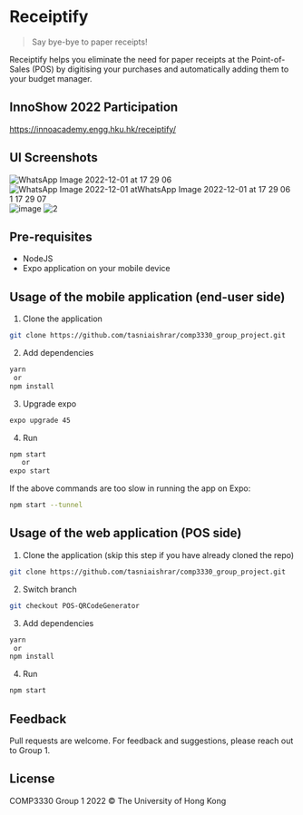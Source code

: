 # Receiptify

> Say bye-bye to paper receipts!

Receiptify helps you eliminate the need for paper receipts at the Point-of-Sales (POS) by digitising your purchases and automatically adding them to your budget manager.

## InnoShow 2022 Participation
https://innoacademy.engg.hku.hk/receiptify/

## UI Screenshots
![WhatsApp Image 2022-12-01 at 17 29 06](https://user-images.githubusercontent.com/61655124/205019061-b6cb207b-10a0-4a88-867d-d048241d029a.jpg) ![WhatsApp Image 2022-12-01 at![WhatsApp Image 2022-12-01 at 17 29 06 1](https://user-images.githubusercontent.com/61655124/205019644-5b6a5b22-5de9-4b4c-93ec-9099eba56b43.jpg)
 17 29 07](https://user-images.githubusercontent.com/61655124/205019515-3b4472a5-7e89-4ce7-99d5-b90bd1235dc3.jpg) ![image](https://user-images.githubusercontent.com/61655124/205019750-78ec4f0f-ddb0-4790-805c-eef461b5162d.png) ![2](https://user-images.githubusercontent.com/61655124/205019794-35697a5b-4b62-4e57-b3ee-7d70f125464a.jpg)


## Pre-requisites

- NodeJS
- Expo application on your mobile device

## Usage of the mobile application (end-user side)

1. Clone the application

```bash
git clone https://github.com/tasniaishrar/comp3330_group_project.git
```
2. Add dependencies

```bash
yarn
 or
npm install
```
3. Upgrade expo

```bash
expo upgrade 45
```

4. Run

```bash
npm start
   or
expo start

```

If the above commands are too slow in running the app on Expo:
```bash
npm start --tunnel

```
## Usage of the web application (POS side)

1. Clone the application (skip this step if you have already cloned the repo)

```bash
git clone https://github.com/tasniaishrar/comp3330_group_project.git
```

2. Switch branch

```bash
git checkout POS-QRCodeGenerator
```

3. Add dependencies

```bash
yarn
 or
npm install
```

4. Run

```bash
npm start

```

## Feedback

Pull requests are welcome. 
For feedback and suggestions, please reach out to Group 1.


## License

COMP3330 Group 1 2022 &copy; The University of Hong Kong 
